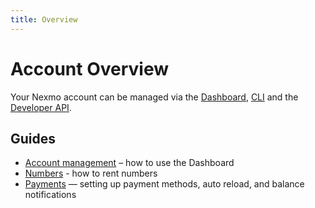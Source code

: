 ```yaml
---
title: Overview
---
```


# Account Overview

Your Nexmo account can be managed via the [Dashboard](https://dashboard.nexmo.com/), [CLI](/tools) and the [Developer API](https://docs.nexmo.com/tools/developer-api).

## Guides

* [Account management](/account/guides/management) – how to use the Dashboard
* [Numbers](/account/guides/numbers) - how to rent numbers
* [Payments](/account/guides/payment) — setting up payment methods, auto reload, and balance notifications
